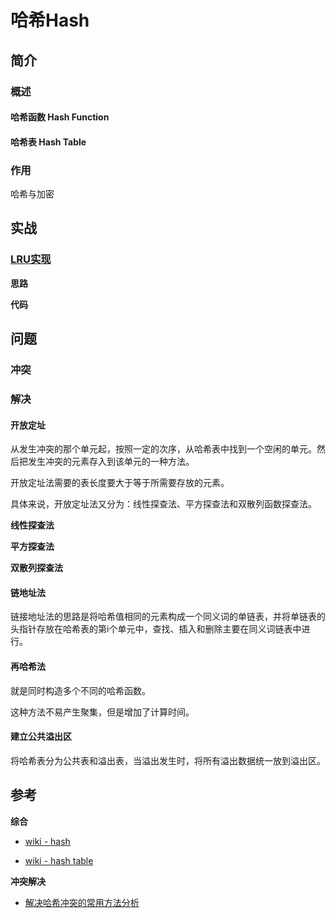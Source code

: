 # 哈希Hash

## 简介

### 概述

#### 哈希函数 Hash Function



#### 哈希表 Hash Table

### 作用

哈希与加密

## 实战

### [LRU实现](https://leetcode-cn.com/problems/lru-cache/)

**思路**

**代码**

## 问题

### 冲突



### 解决

#### 开放定址

从发生冲突的那个单元起，按照一定的次序，从哈希表中找到一个空闲的单元。然后把发生冲突的元素存入到该单元的一种方法。

开放定址法需要的表长度要大于等于所需要存放的元素。

具体来说，开放定址法又分为：线性探查法、平方探查法和双散列函数探查法。

**线性探查法**



**平方探查法**



**双散列探查法**



#### 链地址法

链接地址法的思路是将哈希值相同的元素构成一个同义词的单链表，并将单链表的头指针存放在哈希表的第i个单元中，查找、插入和删除主要在同义词链表中进行。

#### 再哈希法

就是同时构造多个不同的哈希函数。

这种方法不易产生聚集，但是增加了计算时间。

#### 建立公共溢出区

将哈希表分为公共表和溢出表，当溢出发生时，将所有溢出数据统一放到溢出区。

## 参考

**综合**

+ [wiki - hash](https://zh.wikipedia.org/wiki/%E6%95%A3%E5%88%97%E5%87%BD%E6%95%B8)

+ [wiki - hash table](https://zh.wikipedia.org/wiki/%E5%93%88%E5%B8%8C%E8%A1%A8)

**冲突解决**

+ [解决哈希冲突的常用方法分析](https://cloud.tencent.com/developer/article/1672781)

